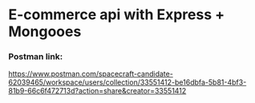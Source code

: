 # E-commerce api with Express + Mongooes

### Postman link:

https://www.postman.com/spacecraft-candidate-62039465/workspace/users/collection/33551412-be16dbfa-5b81-4bf3-81b9-66c6f472713d?action=share&creator=33551412

